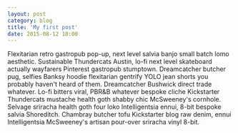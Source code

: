 ```yaml
---
layout: post
category: blog
title: 'My first post'
date: 2015-08-12 18:00
---
```


Flexitarian retro gastropub pop-up, next level salvia banjo small batch lomo aesthetic. Sustainable Thundercats Austin, lo-fi next level skateboard actually wayfarers Pinterest gastropub stumptown. Dreamcatcher butcher pug, selfies Banksy hoodie flexitarian gentrify YOLO jean shorts you probably haven't heard of them. Dreamcatcher Bushwick direct trade whatever. Lo-fi bitters viral, PBR&B whatever bespoke cliche Kickstarter Thundercats mustache health goth shabby chic McSweeney's cornhole. Selvage sriracha health goth four loko Intelligentsia ennui, 8-bit bespoke salvia Shoreditch. Chambray butcher tofu Kickstarter blog raw denim, ennui Intelligentsia McSweeney's artisan pour-over sriracha vinyl 8-bit.
